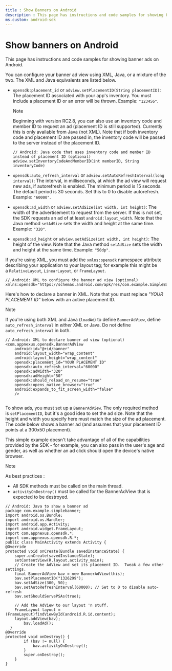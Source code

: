 ```yaml
---
title : Show Banners on Android
description : This page has instructions and code samples for showing banner ads on Android.
ms.custom: android-sdk
---
```



# Show banners on Android

This page has instructions and code samples for showing banner ads on
Android.

You can configure your banner ad view using XML, Java, or a mixture of
the two. The XML and Java equivalents are listed below.

- `opensdk:placement_id` or `adview.setPlacementID(String placementID)`:
  The placement ID associated with your app's inventory. You must
  include a placement ID or an error will be thrown.
  Example: `"123456"`.
  
  > [!NOTE]
  > Beginning with version RC2.8, you can also use an inventory code and member ID to request an ad (placement ID is still supported). Currently this is only available from Java (not XML). Note that if both inventory code and placement ID are passed in, the inventory code will be passed to the server instead of the placement ID.

  ```
  // Android: Java code that uses inventory code and member ID instead of placement ID (optional)
  adview.setInventoryCodeAndMemberID(int memberID, String inventoryCode)
  ```

- `opensdk:auto_refresh_interval` or `adview.setAutoRefreshInterval(long interval)`:
  The interval, in milliseconds, at which the ad view will request new
  ads, if autorefresh is enabled. The minimum period is 15 seconds. The
  default period is 30 seconds. Set this to 0 to disable autorefresh.
  Example: `"60000"`.
- `opensdk:ad_width` or `adview.setAdSize(int width, int height)`: The
  width of the advertisement to request from the server. If this is not
  set, the SDK requests an ad of at least `android:layout_width`. Note
  that the Java method `setAdSize` sets the width and height at the same
  time. Example: `"320"`.
- `opensdk:ad_height` or `adview.setAdSize(int width, int height)`: The
  height of the view. Note that the Java method `setAdSize` sets the
  width and height at the same time. Example: `"50dp"`.

If you're using XML, you must add the `xmlns:opensdk` namespace
attribute describing your application to your layout tag; for example
this might be a `RelativeLayout`, `LinearLayout`, or `FrameLayout`.

``` 
// Android: XML to configure the banner ad view (optional)
xmlns:opensdk="https://schemas.android.com/apk/res/com.example.SimpleBanner"
```

Here's how to declare a banner in XML. Note that you must replace *"YOUR
PLACEMENT ID"* below with an active placement ID.

> [!NOTE]
> If you're using both XML and Java (`loadAd`) to define `BannerAdView`, define `auto_refresh_interval` in *either* XML or Java. Do not define `auto_refresh_interval` in both.

``` 
// Android: XML to declare banner ad view (optional)
<com.appnexus.opensdk.BannerAdView
    android:id="@+id/banner"
    android:layout_width="wrap_content"
    android:layout_height="wrap_content"
    opensdk:placement_id="YOUR PLACEMENT ID"
    opensdk:auto_refresh_interval="60000"
    opensdk:adWidth="320"
    opensdk:adHeight="50"
    opensdk:should_reload_on_resume="true"
    opensdk:opens_native_browser="true"
    android:expands_to_fit_screen_width="false"
    />
    
```

To show ads, you must set up a `BannerAdView`. The only required method
is `setPlacementID`, but it's a good idea to set the ad size. Note that
the height and width you specify here must match the size of the ad
placement. The code below shows a banner ad (and assumes that your
placement ID points at a 300x50 placement).

This simple example doesn't take advantage of all of the capabilities
provided by the SDK - for example, you can also pass in the user's age
and gender, as well as whether an ad click should open the device's
native browser.

> [!NOTE]
> As best practices :
> - All SDK methods must be called on the main thread.
> - `activityOnDestroy()` must be called for the BannerAdView that is expected to be destroyed.

``` 
// Android: Java to show a banner ad
package com.example.simplebanner;
import android.os.Bundle;
import android.os.Handler;
import android.app.Activity;
import android.widget.FrameLayout;
import com.appnexus.opensdk.*;
import com.appnexus.opensdk.R.*;
public class MainActivity extends Activity {
@Override
protected void onCreate(Bundle savedInstanceState) {
    super.onCreate(savedInstanceState);
    setContentView(R.layout.activity_main);
    // Create the AdView and set its placement ID.  Tweak a few other settings.
    final BannerAdView bav = new BannerAdView(this);
    bav.setPlacementID("1326299");
    bav.setAdSize(300, 50);
    bav.setAutoRefreshInterval(60000); // Set to 0 to disable auto-refresh
    bav.setShouldServePSAs(true);
    
    // Add the AdView to our layout 'n stuff.
    FrameLayout layout = (FrameLayout)findViewById(android.R.id.content);
    layout.addView(bav);
        bav.loadAd();
  }
@Override
protected void onDestroy() {
        if (bav != null) {
            bav.activityOnDestroy();
        }
        super.onDestroy();
    }
}
    
```
